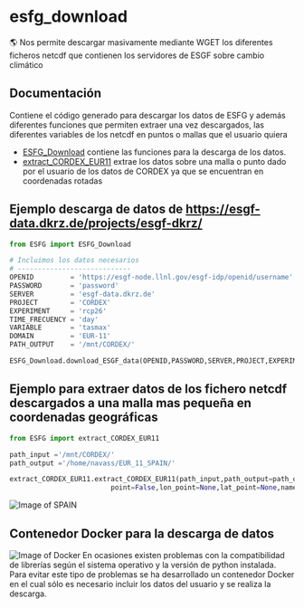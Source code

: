 # esfg_download

🌎 Nos permite descargar masivamente mediante WGET los diferentes ficheros netcdf que contienen los servidores de ESGF sobre cambio climático

## Documentación

Contiene el código generado para descargar los datos de ESFG y además diferentes funciones que permiten extraer una vez descargados, las diferentes variables de los netcdf en puntos o mallas que el usuario quiera
* [ESFG_Download](https://github.com/navass11/esfg_download/blob/master/ESFG/ESFG_Download.py) contiene las funciones para la descarga de los datos.
* [extract_CORDEX_EUR11](https://github.com/navass11/esfg_download/blob/master/ESFG/extract_CORDEX_EUR11.py) extrae los datos sobre una malla o punto dado por el usuario de los datos de CORDEX ya que se encuentran en coordenadas rotadas

## Ejemplo descarga de datos de https://esgf-data.dkrz.de/projects/esgf-dkrz/
```python
from ESFG import ESFG_Download

# Incluimos los datos necesarios
# ----------------------------
OPENID         = 'https://esgf-node.llnl.gov/esgf-idp/openid/username'
PASSWORD       = 'password'
SERVER         = 'esgf-data.dkrz.de'
PROJECT        = 'CORDEX'
EXPERIMENT     = 'rcp26'
TIME_FRECUENCY = 'day'
VARIABLE       = 'tasmax'
DOMAIN         = 'EUR-11'
PATH_OUTPUT    = '/mnt/CORDEX/'

ESFG_Download.download_ESGF_data(OPENID,PASSWORD,SERVER,PROJECT,EXPERIMENT,TIME_FRECUENCY,VARIABLE,DOMAIN,PATH_OUTPUT)

```

## Ejemplo para extraer datos de los fichero netcdf descargados a una malla mas pequeña en coordenadas geográficas
```python
from ESFG import extract_CORDEX_EUR11

path_input ='/mnt/CORDEX/'
path_output ='/home/navass/EUR_11_SPAIN/'

extract_CORDEX_EUR11.extract_CORDEX_EUR11(path_input,path_output=path_output,area=True,lon_min_area=-10,lat_min_area=32.5,lon_max_area=5,lat_max_area=45,
                         point=False,lon_point=None,lat_point=None,name_point=None)
```
![Image of SPAIN](https://github.com/navass11/esfg_download/blob/master/SPAIN_CORDEX.png)

## Contenedor Docker para la descarga de datos
![Image of Docker](https://www.docker.com/sites/default/files/d8/2019-07/horizontal-logo-monochromatic-white.png)
En ocasiones existen problemas con la compatibilidad de librerías según el sistema operativo y la versión de python instalada.
Para evitar este tipo de problemas se ha desarrollado un contenedor Docker en el cual sólo es necesario incluir los datos del usuario y se realiza la descarga.